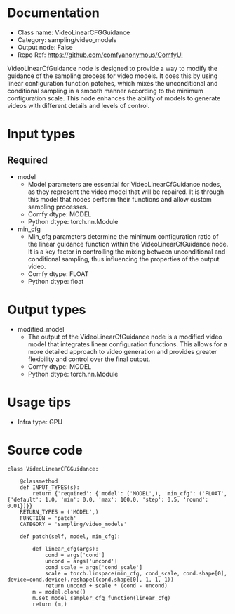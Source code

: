 # Documentation
- Class name: VideoLinearCFGGuidance
- Category: sampling/video_models
- Output node: False
- Repo Ref: https://github.com/comfyanonymous/ComfyUI

VideoLinearCfGuidance node is designed to provide a way to modify the guidance of the sampling process for video models. It does this by using linear configuration function patches, which mixes the unconditional and conditional sampling in a smooth manner according to the minimum configuration scale. This node enhances the ability of models to generate videos with different details and levels of control.

# Input types
## Required
- model
    - Model parameters are essential for VideoLinearCfGuidance nodes, as they represent the video model that will be repaired. It is through this model that nodes perform their functions and allow custom sampling processes.
    - Comfy dtype: MODEL
    - Python dtype: torch.nn.Module
- min_cfg
    - Min_cfg parameters determine the minimum configuration ratio of the linear guidance function within the VideoLinearCfGuidance node. It is a key factor in controlling the mixing between unconditional and conditional sampling, thus influencing the properties of the output video.
    - Comfy dtype: FLOAT
    - Python dtype: float

# Output types
- modified_model
    - The output of the VideoLinearCfGuidance node is a modified video model that integrates linear configuration functions. This allows for a more detailed approach to video generation and provides greater flexibility and control over the final output.
    - Comfy dtype: MODEL
    - Python dtype: torch.nn.Module

# Usage tips
- Infra type: GPU

# Source code
```
class VideoLinearCFGGuidance:

    @classmethod
    def INPUT_TYPES(s):
        return {'required': {'model': ('MODEL',), 'min_cfg': ('FLOAT', {'default': 1.0, 'min': 0.0, 'max': 100.0, 'step': 0.5, 'round': 0.01})}}
    RETURN_TYPES = ('MODEL',)
    FUNCTION = 'patch'
    CATEGORY = 'sampling/video_models'

    def patch(self, model, min_cfg):

        def linear_cfg(args):
            cond = args['cond']
            uncond = args['uncond']
            cond_scale = args['cond_scale']
            scale = torch.linspace(min_cfg, cond_scale, cond.shape[0], device=cond.device).reshape((cond.shape[0], 1, 1, 1))
            return uncond + scale * (cond - uncond)
        m = model.clone()
        m.set_model_sampler_cfg_function(linear_cfg)
        return (m,)
```